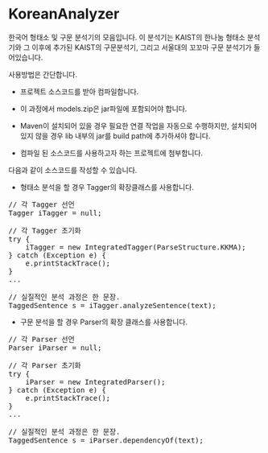 KoreanAnalyzer
==============

한국어 형태소 및 구문 분석기의 모음입니다.
이 분석기는 KAIST의 한나눔 형태소 분석기와 그 이후에 추가된 KAIST의 구문분석기,
그리고 서울대의 꼬꼬마 구문 분석기가 들어있습니다.

사용방법은 간단합니다.

* 프로젝트 소스코드를 받아 컴파일합니다.
 * 이 과정에서 models.zip은 jar파일에 포함되어야 합니다.
 * Maven이 설치되어 있을 경우 필요한 연결 작업을 자동으로 수행하지만, 설치되어있지 않을 경우 lib 내부의 jar를 build path에 추가하셔야 합니다.

* 컴파일 된 소스코드를 사용하고자 하는 프로젝트에 첨부합니다.

다음과 같이 소스코드를 작성할 수 있습니다.
* 형태소 분석을 할 경우 Tagger의 확장클래스를 사용합니다.

<pre>
// 각 Tagger 선언
Tagger iTagger = null;

// 각 Tagger 초기화
try {
	iTagger = new IntegratedTagger(ParseStructure.KKMA);
} catch (Exception e) {
	e.printStackTrace();
}
...

// 실질적인 분석 과정은 한 문장.
TaggedSentence s = iTagger.analyzeSentence(text);
</pre>

* 구문 분석을 할 경우 Parser의 확장 클래스를 사용합니다.

<pre>
// 각 Parser 선언
Parser iParser = null;

// 각 Parser 초기화
try {
	iParser = new IntegratedParser();
} catch (Exception e) {
	e.printStackTrace();
}
...

// 실질적인 분석 과정은 한 문장.
TaggedSentence s = iParser.dependencyOf(text);
</pre>
